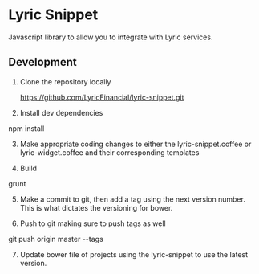 # Lyric Snippet

Javascript library to allow you to integrate with Lyric services.

## Development

1) Clone the repository locally

	https://github.com/LyricFinancial/lyric-snippet.git

2) Install dev dependencies
  
  npm install

3) Make appropriate coding changes to either the lyric-snippet.coffee or lyric-widget.coffee and their corresponding templates

4) Build

  grunt

5) Make a commit to git, then add a tag using the next version number.  This is what dictates the versioning for bower.

6) Push to git making sure to push tags as well

  git push origin master --tags

7) Update bower file of projects using the lyric-snippet to use the latest version.